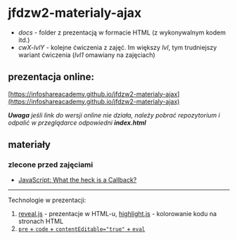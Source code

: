 # jfdzw2-materialy-ajax

- _docs_ - folder z prezentacją w formacie HTML (z wykonywalnym kodem itd.)
- _cwX-lvlY_ - kolejne ćwiczenia z zajęć. Im większy _lvl_, tym trudniejszy wariant ćwiczenia (_lvl1_ omawiany na zajęciach)

## prezentacja online: 
[https://infoshareacademy.github.io/jfdzw2-materialy-ajax](https://infoshareacademy.github.io/jfdzw2-materialy-ajax)

_**Uwaga** jeśli link do wersji online nie działa, należy pobrać repozytorium i odpalić w przeglądarce odpowiedni **index.html**_

## materiały
### zlecone przed zajęciami
- [JavaScript: What the heck is a Callback?](https://codeburst.io/javascript-what-the-heck-is-a-callback-aba4da2deced0)

___
Technologie w prezentacji:
1. [reveal.js](http://lab.hakim.se/reveal-js/#/) - prezentacje w HTML-u, [highlight.js](https://highlightjs.org) - kolorowanie kodu na stronach HTML
2. [`pre` + `code` + `contentEditable="true"` + `eval`](https://github.com/mat3e/simple-js-editor)